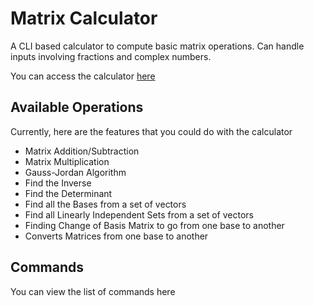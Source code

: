 # Matrix Calculator
A CLI based calculator to compute basic matrix operations.
Can handle inputs involving fractions and complex numbers.

You can access the calculator [here](https://replit.com/@602558/Matrix-Solver#main.py)


## Available Operations
Currently, here are the features that you could do with the calculator

* Matrix Addition/Subtraction
* Matrix Multiplication
* Gauss-Jordan Algorithm
* Find the Inverse
* Find the Determinant
* Find all the Bases from a set of vectors
* Find all Linearly Independent Sets from a set of vectors
* Finding Change of Basis Matrix to go from one base to another
* Converts Matrices from one base to another

## Commands
You can view the list of commands here

